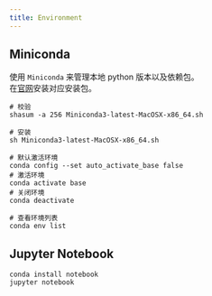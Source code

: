 ```yaml
---
title: Environment
---
```

## Miniconda
使用 `Miniconda` 来管理本地 python 版本以及依赖包。  
在[官网](https://docs.conda.io/en/latest/miniconda.html)安装对应安装包。

``` shell
# 校验
shasum -a 256 Miniconda3-latest-MacOSX-x86_64.sh

# 安装
sh Miniconda3-latest-MacOSX-x86_64.sh

# 默认激活环境
conda config --set auto_activate_base false
# 激活环境
conda activate base
# 关闭环境
conda deactivate

# 查看环境列表
conda env list
```

## Jupyter Notebook
``` shell
conda install notebook
jupyter notebook
```